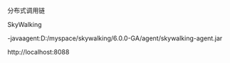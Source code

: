 分布式调用链

SkyWalking

-javaagent:D:/myspace/skywalking/6.0.0-GA/agent/skywalking-agent.jar

http://localhost:8088


